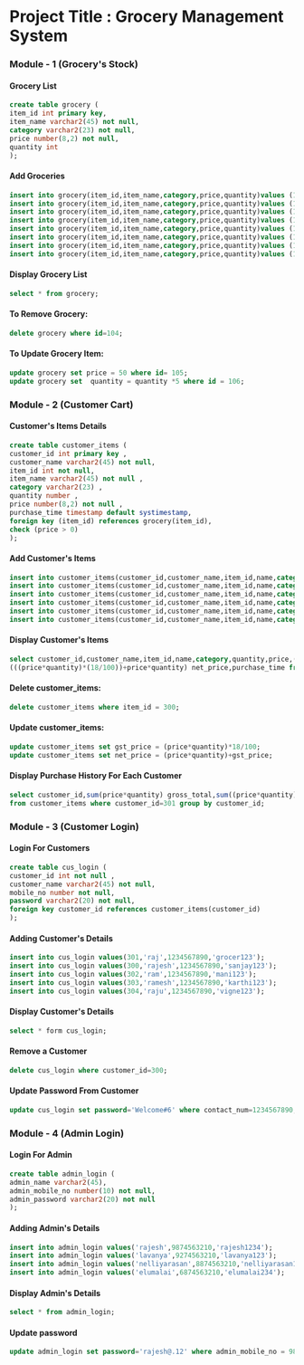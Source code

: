 # Project Title : Grocery Management System

### Module - 1 (Grocery's Stock)

#### Grocery List
```sql
create table grocery (
item_id int primary key,
item_name varchar2(45) not null, 
category varchar2(23) not null, 
price number(8,2) not null, 
quantity int
);
```
#### Add Groceries
```sql
insert into grocery(item_id,item_name,category,price,quantity)values (101,'bengal gram(250g)','cereals and pulses',80,30);
insert into grocery(item_id,item_name,category,price,quantity)values (102,'green gram(250g)','cereals and pulses',70,30);
insert into grocery(item_id,item_name,category,price,quantity)values (103,'corn flour(250g)','flours',40,30);
insert into grocery(item_id,item_name,category,price,quantity)values (104,'onion (1kg)','vegetables',110,40);
insert into grocery(item_id,item_name,category,price,quantity)values (105,'apple (1kg)','fruits',80,10);
insert into grocery(item_id,item_name,category,price,quantity)values (106,'cloves (10g)','spices',30,40);
insert into grocery(item_id,item_name,category,price,quantity)values (107,'almond','dry fruits',30,60);
insert into grocery(item_id,item_name,category,price,quantity)values (108,'semolina (250g)','miscellaneous',50,30);
```
#### Display Grocery List
```sql
select * from grocery;
```
#### To Remove Grocery:
```sql
delete grocery where id=104;
```
#### To Update Grocery Item:
```sql
update grocery set price = 50 where id= 105;
update grocery set  quantity = quantity *5 where id = 106;
```

### Module - 2 (Customer Cart)

#### Customer's Items Details
```sql
create table customer_items (
customer_id int primary key ,
customer_name varchar2(45) not null, 
item_id int not null, 
item_name varchar2(45) not null , 
category varchar2(23) , 
quantity number , 
price number(8,2) not null ,
purchase_time timestamp default systimestamp,
foreign key (item_id) references grocery(item_id),
check (price > 0)
);
```
#### Add Customer's Items
```sql
insert into customer_items(customer_id,customer_name,item_id,name,category,quantity,price) values (300,'rajesh',105,'apple (1kg)','fruits',1.5,80,14.4,134.4);
insert into customer_items(customer_id,customer_name,item_id,name,category,quantity,price) values (300,'rajesh',104,'onion (1kg)','vegetables',2,110);
insert into customer_items(customer_id,customer_name,item_id,name,category,quantity,price) values (301,'raj',106,'cloves(10kg)','spices',1,30);
insert into customer_items(customer_id,customer_name,item_id,name,category,quantity,price) values (302,'ram',108,'semolina(250g)','miscellaneous',1.5,50);
insert into customer_items(customer_id,customer_name,item_id,name,category,quantity,price) values (301,'raj',107,'almond','dry fruits',3,30);
insert into customer_items(customer_id,customer_name,item_id,name,category,quantity,price) values (303,'ramesh',110,'corn flour(250g)','flours',2,40);
```
#### Display Customer's Items
```sql
select customer_id,customer_name,item_id,name,category,quantity,price,(price*quantity)*(18/100) gst_price,
(((price*quantity)*(18/100))+price*quantity) net_price,purchase_time from customer_items;
```

#### Delete customer_items:
```sql
delete customer_items where item_id = 300;
```

#### Update customer_items:
```sql
update customer_items set gst_price = (price*quantity)*18/100;
update customer_items set net_price = (price*quantity)+gst_price;
```

#### Display Purchase History For Each Customer
```sql
select customer_id,sum(price*quantity) gross_total,sum((price*quantity)*(18/100)) total_gst,sum((((price*quantity)*(18/100))+price*quantity)) grant_total
from customer_items where customer_id=301 group by customer_id;
```
### Module - 3 (Customer Login)

#### Login For Customers
```sql
create table cus_login (
customer_id int not null , 
customer_name varchar2(45) not null,
mobile_no number not null,
password varchar2(20) not null,
foreign key customer_id references customer_items(customer_id)
);
```

#### Adding Customer's Details
```sql
insert into cus_login values(301,'raj',1234567890,'grocer123');
insert into cus_login values(300,'rajesh',1234567890,'sanjay123');
insert into cus_login values(302,'ram',1234567890,'mani123');
insert into cus_login values(303,'ramesh',1234567890,'karthi123');
insert into cus_login values(304,'raju',1234567890,'vigne123');
```
#### Display Customer's Details
```sql
select * form cus_login;
```
#### Remove a Customer
```sql
delete cus_login where customer_id=300;
```
#### Update Password From Customer
```sql
update cus_login set password='Welcome#6' where contact_num=1234567890;
```

### Module - 4 (Admin Login)

#### Login For Admin
```sql
create table admin_login (
admin_name varchar2(45),
admin_mobile_no number(10) not null,
admin_password varchar2(20) not null
);
```

#### Adding Admin's Details
```sql
insert into admin_login values('rajesh',9874563210,'rajesh1234');
insert into admin_login values('lavanya',9274563210,'lavanya123');
insert into admin_login values('nelliyarasan',8874563210,'nelliyarasan12');
insert into admin_login values('elumalai',6874563210,'elumalai234');
```

#### Display Admin's Details
```sql
select * from admin_login;
```

#### Update password
```sql
update admin_login set password='rajesh@.12' where admin_mobile_no = 9874563210 ;
```
